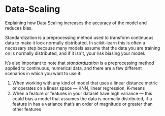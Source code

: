 # Data-Scaling
Explaining how Data Scaling increases the accuracy of the model and reduces bias.

Standardization is a preprocessing method used to transform continuous data to make it look normally distributed. In scikit-learn this is often a necessary step because many models assume that the data you are training on is normally distributed, and if it isn't, your risk biasing your model.

It’s also important to note that *standardization* is a preprocessing method applied to continuous, numerical data, and there are a few different scenarios in which you want to use it:

1. When working with any kind of model that uses a linear distance metric or operates on a linear space — KNN, linear regression, K-means
2. When a feature or features in your dataset have high variance — this could bias a model that assumes the data is normally distributed, if a feature in has a variance that’s an order of magnitude or greater than other features
